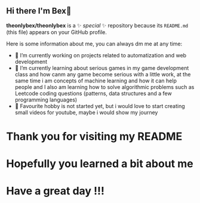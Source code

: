 ## Hi there I'm Bex👋


**theonlybex/theonlybex** is a ✨ _special_ ✨ repository because its `README.md` (this file) appears on your GitHub profile.

Here is some information about me, you can always dm me at any time:

- 🔭 I’m currently working on projects related to automatization and web development
- 🌱 I’m currently learning about serious games in my game development class and how canm any game become serious with a little work, at the same time i am concepts of machine learning and how it can help people and I also am learning how to solve algorithmic problems such as Leetcode coding questions (patterns, data structures and a few programming languages)
- 👯 Favourite hobby is not started yet, but i would love to start creating small videos for youtube, maybe i would show my journey 

# Thank you for visiting my README
# Hopefully you learned a bit about me 
# Have a great day !!!

